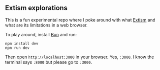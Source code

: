## Extism explorations

This is a fun experimental repo where I poke around with what [Extism](https://extism.org/) and what are its limitations in a web browser.

To play around, install [Bun](https://bun.sh/) and run:

```shell
npm install dev
npm run dev
```

Then open `http://localhost:3000` in your browser. Yes, `:3000`. I know the terminal says `:8000` but please go to `:3000`.